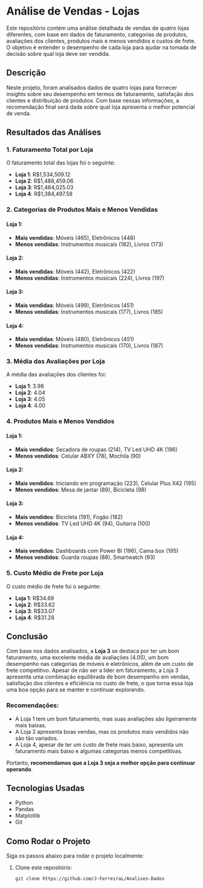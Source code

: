 # Análise de Vendas - Lojas

Este repositório contém uma análise detalhada de vendas de quatro lojas diferentes, com base em dados de faturamento, categorias de produtos, avaliações dos clientes, produtos mais e menos vendidos e custos de frete. O objetivo é entender o desempenho de cada loja para ajudar na tomada de decisão sobre qual loja deve ser vendida.

## Descrição

Neste projeto, foram analisados dados de quatro lojas para fornecer insights sobre seu desempenho em termos de faturamento, satisfação dos clientes e distribuição de produtos. Com base nessas informações, a recomendação final será dada sobre qual loja apresenta o melhor potencial de venda.

## Resultados das Análises

### 1. Faturamento Total por Loja
O faturamento total das lojas foi o seguinte:
- **Loja 1**: R$1,534,509.12
- **Loja 2**: R$1,488,459.06
- **Loja 3**: R$1,464,025.03
- **Loja 4**: R$1,384,497.58

### 2. Categorias de Produtos Mais e Menos Vendidas
#### Loja 1:
- **Mais vendidas**: Móveis (465), Eletrônicos (448)
- **Menos vendidas**: Instrumentos musicais (182), Livros (173)

#### Loja 2:
- **Mais vendidas**: Móveis (442), Eletrônicos (422)
- **Menos vendidas**: Instrumentos musicais (224), Livros (197)

#### Loja 3:
- **Mais vendidas**: Móveis (499), Eletrônicos (451)
- **Menos vendidas**: Instrumentos musicais (177), Livros (185)

#### Loja 4:
- **Mais vendidas**: Móveis (480), Eletrônicos (451)
- **Menos vendidas**: Instrumentos musicais (170), Livros (187)

### 3. Média das Avaliações por Loja
A média das avaliações dos clientes foi:
- **Loja 1**: 3.98
- **Loja 2**: 4.04
- **Loja 3**: 4.05
- **Loja 4**: 4.00

### 4. Produtos Mais e Menos Vendidos

#### Loja 1:
- **Mais vendidos**: Secadora de roupas (214), TV Led UHD 4K (196)
- **Menos vendidos**: Celular ABXY (78), Mochila (90)

#### Loja 2:
- **Mais vendidos**: Iniciando em programação (223), Celular Plus X42 (195)
- **Menos vendidos**: Mesa de jantar (89), Bicicleta (98)

#### Loja 3:
- **Mais vendidos**: Bicicleta (191), Fogão (182)
- **Menos vendidos**: TV Led UHD 4K (94), Guitarra (100)

#### Loja 4:
- **Mais vendidos**: Dashboards com Power BI (196), Cama box (195)
- **Menos vendidos**: Guarda roupas (88), Smartwatch (93)

### 5. Custo Médio de Frete por Loja
O custo médio de frete foi o seguinte:
- **Loja 1**: R$34.69
- **Loja 2**: R$33.62
- **Loja 3**: R$33.07
- **Loja 4**: R$31.28

## Conclusão

Com base nos dados analisados, a **Loja 3** se destaca por ter um bom faturamento, uma excelente média de avaliações (4.05), um bom desempenho nas categorias de móveis e eletrônicos, além de um custo de frete competitivo. Apesar de não ser a líder em faturamento, a Loja 3 apresenta uma combinação equilibrada de bom desempenho em vendas, satisfação dos clientes e eficiência no custo de frete, o que torna essa loja uma boa opção para se manter e continuar explorando.

### Recomendações:
- A Loja 1 tem um bom faturamento, mas suas avaliações são ligeiramente mais baixas.
- A Loja 2 apresenta boas vendas, mas os produtos mais vendidos não são tão variados.
- A Loja 4, apesar de ter um custo de frete mais baixo, apresenta um faturamento mais baixo e algumas categorias menos competitivas.

Portanto, **recomendamos que a Loja 3 seja a melhor opção para continuar operando**.

## Tecnologias Usadas

- Python
- Pandas
- Matplotlib
- Git

## Como Rodar o Projeto

Siga os passos abaixo para rodar o projeto localmente:

1. Clone este repositório:
   ```bash
   git clone https://github.com/J-FerreiraL/Analises-Dados
